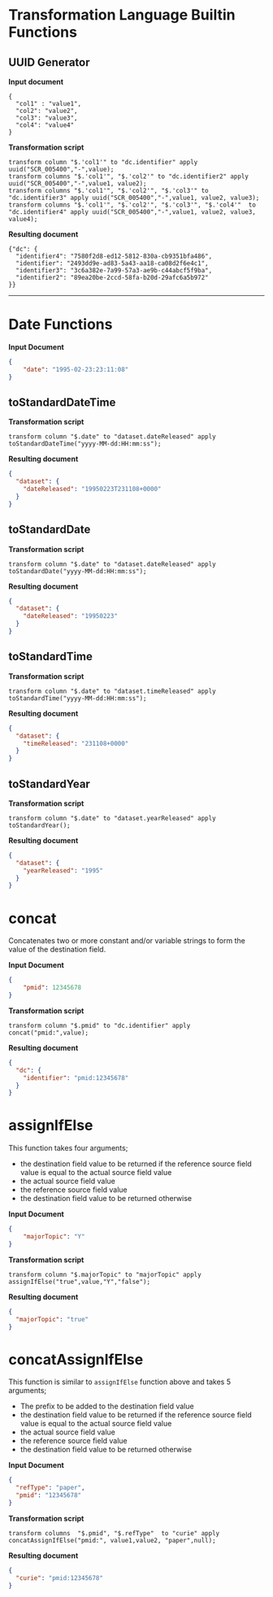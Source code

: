 # Transformation Language Builtin Functions

## UUID Generator

**Input document**

    {
      "col1" : "value1",
      "col2": "value2",
      "col3": "value3",
      "col4": "value4"   
    }

**Transformation script**

    transform column "$.'col1'" to "dc.identifier" apply uuid("SCR_005400","-",value);
    transform columns "$.'col1'", "$.'col2'" to "dc.identifier2" apply uuid("SCR_005400","-",value1, value2);
    transform columns "$.'col1'", "$.'col2'", "$.'col3'" to "dc.identifier3" apply uuid("SCR_005400","-",value1, value2, value3);
    transform columns "$.'col1'", "$.'col2'", "$.'col3'", "$.'col4'"  to "dc.identifier4" apply uuid("SCR_005400","-",value1, value2, value3, value4);


**Resulting document**

    {"dc": {
      "identifier4": "7580f2d8-ed12-5812-830a-cb9351bfa486",
      "identifier": "2493dd9e-ad83-5a43-aa18-ca08d2f6e4c1",
      "identifier3": "3c6a382e-7a99-57a3-ae9b-c44abcf5f9ba",
      "identifier2": "89ea20be-2ccd-58fa-b20d-29afc6a5b972"
    }}


***
# Date Functions

**Input Document**
```json
{
    "date": "1995-02-23:23:11:08"
}
```
## toStandardDateTime

**Transformation script**
```
transform column "$.date" to "dataset.dateReleased" apply toStandardDateTime("yyyy-MM-dd:HH:mm:ss");
```

**Resulting document**
```json
{
  "dataset": {    
    "dateReleased": "19950223T231108+0000"
  }
}
```
## toStandardDate

**Transformation script**
```
transform column "$.date" to "dataset.dateReleased" apply toStandardDate("yyyy-MM-dd:HH:mm:ss");
```
**Resulting document**
```json
{
  "dataset": {
    "dateReleased": "19950223"
  }
}
```

## toStandardTime

**Transformation script**
```
transform column "$.date" to "dataset.timeReleased" apply toStandardTime("yyyy-MM-dd:HH:mm:ss");
```
**Resulting document**
```json
{
  "dataset": {
    "timeReleased": "231108+0000"
  }
}
```

## toStandardYear

**Transformation script**
```
transform column "$.date" to "dataset.yearReleased" apply toStandardYear();
```
**Resulting document**
```json
{
  "dataset": {
    "yearReleased": "1995"
  }
}
```
# concat
Concatenates two or more constant and/or variable strings to form the value of the destination field.

**Input Document**
```json
{
    "pmid": 12345678
}
```
**Transformation script**
```
transform column "$.pmid" to "dc.identifier" apply concat("pmid:",value);
```
**Resulting document**
```json
{
  "dc": {
    "identifier": "pmid:12345678"
  }
}
```

# assignIfElse

This function takes four arguments; 
* the destination field value to be returned if the reference source field value is equal to the actual source field value
* the actual source field value
* the reference source field value
* the destination field value to be returned otherwise


**Input Document**
```json
{
    "majorTopic": "Y"
}
```
**Transformation script**
```
transform column "$.majorTopic" to "majorTopic" apply assignIfElse("true",value,"Y","false");
```
**Resulting document**
```json
{
  "majorTopic": "true"
}
```
# concatAssignIfElse

This function is similar to `assignIfElse` function above and takes 5 arguments;

* The prefix to be added to the destination field value
* the destination field value to be returned if the reference source field value is equal to the actual source field value
* the actual source field value
* the reference source field value
* the  destination field value to be returned otherwise

**Input Document**
```json
{
  "refType": "paper",
  "pmid": "12345678"
}
```
**Transformation script**
```
transform columns  "$.pmid", "$.refType"  to "curie" apply concatAssignIfElse("pmid:", value1,value2, "paper",null); 
```
**Resulting document**
```json
{
  "curie": "pmid:12345678"
}
```

